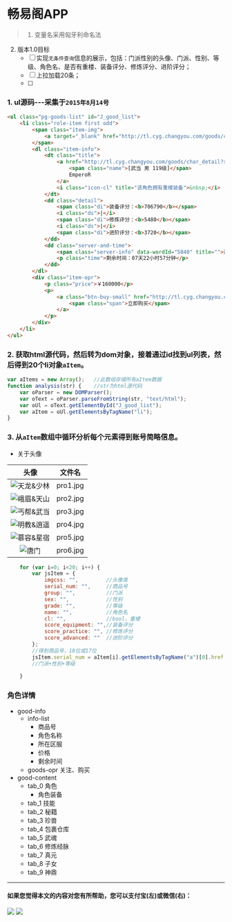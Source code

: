 # 畅易阁APP
> 1. 变量名采用匈牙利命名法
2. 版本1.0目标
	- [ ] 实现`无条件查询`信息的展示，包括：门派性别的头像、门派、性别、等级、角色名、是否有重楼、装备评分、修炼评分、进阶评分；
	- [ ] 上拉加载20条；
	- [ ] 

### 1. ul源码---采集于`2015年8月14号`
```html
<ul class="pg-goods-list" id="J_good_list">
	<li class="role-item first odd">
		<span class="item-img">
			<a target="_blank" href="http://tl.cyg.changyou.com/goods/char_detail?serial_num=20150801954285459" class="r-img pro3-1"></a>
		</span>
		<dl class="item-info">
			<dt class="title">
				<a href="http://tl.cyg.changyou.com/goods/char_detail?serial_num=20150801954285459" target="_blank">
					<span class="name">[武当 男 119级]</span>
					EmperoR
				</a>
				<i class="icon-cl" title="该角色拥有重楼装备">&nbsp;</i>
			</dt>
			<dd class="detail">
				<span class="di">装备评分：<b>706790</b></span>
				<i class="ds">|</i>
				<span class="di">修炼评分：<b>5480</b></span>
				<i class="ds">|</i>
				<span class="di">进阶评分：<b>3720</b></span>
			</dd>
			<dd class="server-and-time">
				<span class="server-info" data-wordId="5040" title="">游戏区服：加载中...</span>
				<p class="time">剩余时间：07天22小时57分钟</p>
			</dd>
		</dl>
		<div class="item-opr">
			<p class="price">￥160000</p>
			<p>
				<a class="btn-buy-small" href="http://tl.cyg.changyou.com/goods/char_detail?serial_num=20150801954285459" target="_blank">
					<span class="span">立即购买</span>
				</a>
			</p>
		</div>
	</li>
</ul>
```

### 2. 获取html源代码，然后转为dom对象，接着通过id找到ul列表，然后得到20个li对象`aItem`。
```javascript
var aItems = new Array();	//此数组存储所有aItem数据
function analysis(str) {	//str为html源代码
	var oParser = new DOMParser();
	var oText = oParser.parseFromString(str, "text/html");
	var oUl = oText.getElementById("J_good_list");
	var aItem = oUl.getElementsByTagName("li");
}
```

### 3. 从`aItem`数组中循环分析每个元素得到账号简略信息。
* 关于头像

| 头像 | 文件名	|
| :----------: | :----------: |
![](img/pro1.jpg "天龙&少林") | pro1.jpg
![](img/pro2.jpg "峨眉&天山") | pro2.jpg
![](img/pro3.jpg "丐帮&武当") | pro3.jpg
![](img/pro4.jpg "明教&逍遥") | pro4.jpg
![](img/pro5.jpg "慕容&星宿") | pro5.jpg
![](img/pro6.jpg "唐门")      | pro6.jpg     
```javascript
	for (var i=0; i<20; i++) {
		var jsItem = {
			imgcss: "",			//头像类
			serial_num: "",		//商品号
			group: "",			//门派
			sex: "",			//性别
			grade: "",			//等级
			name: "",			//角色名
			cl: "",				//bool，重楼
			score_equipment: "",//装备评分
			score_practice: "",	//修炼评分
			score_advanced: ""	//进阶评分
		};
		//得到商品号，18位或17位
		jsItem.serial_num = aItem[i].getElementsByTagName("a")[0].href.split("=")[1];
		//门派+性别+等级
		
	}
```

### 角色详情
* good-info
	* info-list
		* 商品号
		* 角色名称
		* 所在区服
		* 价格
		* 剩余时间
	* goods-opr 关注、购买
* good-content
	* tab_0 角色
		* 角色装备
	* tab_1 技能
	* tab_2 秘籍
	* tab_3 珍兽
	* tab_4 包裹仓库
	* tab_5 武魂
	* tab_6 修炼经脉
	* tab_7 真元
	* tab_8 子女
	* tab_9 神鼎

---
#### 如果您觉得本文的内容对您有所帮助，您可以支付宝(左)或微信(右)：

![](../img/alipay.png)
![](../img/weixinpay.png)
